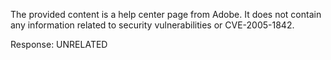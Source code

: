 The provided content is a help center page from Adobe. It does not contain any information related to security vulnerabilities or CVE-2005-1842.

Response: UNRELATED
